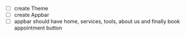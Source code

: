 - [ ] create Theme
- [ ] create Appbar
- [ ] appbar should have home, services, tools, about us and finally book appointment button
